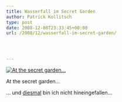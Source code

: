 ```yaml
---
title: Wasserfall im Secret Garden
author: Patrick Kollitsch
type: post
date: 2008-12-08T23:33:45+00:00
url: /2008/12/wasserfall-im-secret-garden/




---
```

<div class="flickr">
  <a href="http://www.flickr.com/photos/schreibblogade/3095664988/" title="At the secret garden..."><img src="//farm4.static.flickr.com/3114/3095664988_84a2cb8d7d.jpg" alt="At the secret garden..." /></a></p> 
  
  <p>
    At the secret garden&#8230;
  </p>
</div>

&#8230; und [diesmal][1] bin ich nicht hineingefallen&#8230;

 [1]: https://samui-samui.de/photo/1261/fraglicher-wasserfall/